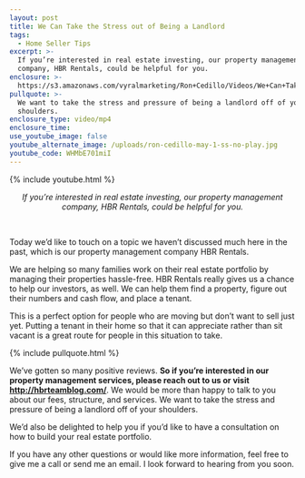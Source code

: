 ```yaml
---
layout: post
title: We Can Take the Stress out of Being a Landlord
tags:
  - Home Seller Tips
excerpt: >-
  If you’re interested in real estate investing, our property management
  company, HBR Rentals, could be helpful for you.
enclosure: >-
  https://s3.amazonaws.com/vyralmarketing/Ron+Cedillo/Videos/We+Can+Take+the+Stress+out+of+Being+a+Landlord+for+You.mp4
pullquote: >-
  We want to take the stress and pressure of being a landlord off of your
  shoulders.
enclosure_type: video/mp4
enclosure_time:
use_youtube_image: false
youtube_alternate_image: /uploads/ron-cedillo-may-1-ss-no-play.jpg
youtube_code: WHMbE701miI
---
```


{% include youtube.html %}

<center><em>If you&rsquo;re interested in real estate investing, our property management company, HBR Rentals, could be helpful for you.</em></center>

&nbsp;

Today we’d like to touch on a topic we haven’t discussed much here in the past, which is our property management company HBR Rentals.

We are helping so many families work on their real estate portfolio by managing their properties hassle-free. HBR Rentals really gives us a chance to help our investors, as well. We can help them find a property, figure out their numbers and cash flow, and place a tenant.

This is a perfect option for people who are moving but don’t want to sell just yet. Putting a tenant in their home so that it can appreciate rather than sit vacant is a great route for people in this situation to take.

{% include pullquote.html %}

We’ve gotten so many positive reviews. **So if you’re interested in our property management services, please reach out to us or visit http://hbrteamblog.com/**. We would be more than happy to talk to you about our fees, structure, and services. We want to take the stress and pressure of being a landlord off of your shoulders.

We’d also be delighted to help you if you’d like to have a consultation on how to build your real estate portfolio.

If you have any other questions or would like more information, feel free to give me a call or send me an email. I look forward to hearing from you soon.